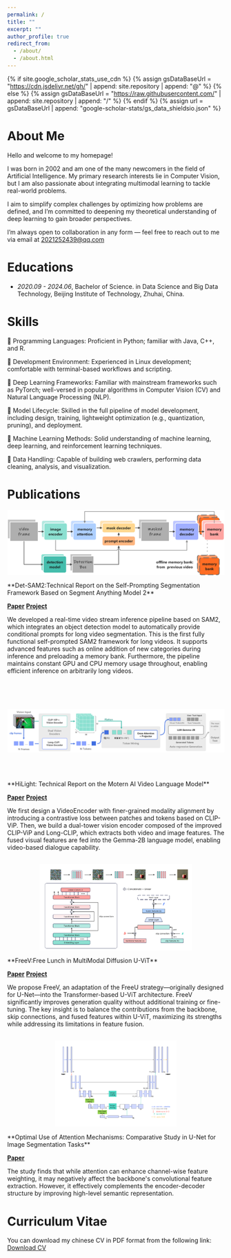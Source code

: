 ```yaml
---
permalink: /
title: ""
excerpt: ""
author_profile: true
redirect_from: 
  - /about/
  - /about.html
---
```


{% if site.google_scholar_stats_use_cdn %}
{% assign gsDataBaseUrl = "https://cdn.jsdelivr.net/gh/" | append: site.repository | append: "@" %}
{% else %}
{% assign gsDataBaseUrl = "https://raw.githubusercontent.com/" | append: site.repository | append: "/" %}
{% endif %}
{% assign url = gsDataBaseUrl | append: "google-scholar-stats/gs_data_shieldsio.json" %}


<span class='anchor' id='about_me'></span>
# About Me
Hello and welcome to my homepage!

I was born in 2002 and am one of the many newcomers in the field of Artificial Intelligence.
My primary research interests lie in Computer Vision, but I am also passionate about integrating multimodal learning to tackle real-world problems.

I aim to simplify complex challenges by optimizing how problems are defined, and I’m committed to deepening my theoretical understanding of deep learning to gain broader perspectives.

I’m always open to collaboration in any form — feel free to reach out to me via email at 2021252439@qq.com


<span class='anchor' id='educations'></span>
# Educations
- *2020.09 - 2024.06*, Bachelor of Science. in Data Science and Big Data Technology, Beijing Institute of Technology, Zhuhai, China.


<span class='anchor' id='skills'></span>
# Skills
🔹 Programming Languages:
Proficient in Python; familiar with Java, C++, and R.

🔹 Development Environment:
Experienced in Linux development; comfortable with terminal-based workflows and scripting.

🔹 Deep Learning Frameworks:
Familiar with mainstream frameworks such as PyTorch; well-versed in popular algorithms in Computer Vision (CV) and Natural Language Processing (NLP).

🔹 Model Lifecycle:
Skilled in the full pipeline of model development, including design, training, lightweight optimization (e.g., quantization, pruning), and deployment.

🔹 Machine Learning Methods:
Solid understanding of machine learning, deep learning, and reinforcement learning techniques.

🔹 Data Handling:
Capable of building web crawlers, performing data cleaning, analysis, and visualization.


<span class='anchor' id='publications'></span>
# Publications 

<div class='paper-box' style="width: 100%; margin-bottom: 30px;">
  <div class='paper-box-image' style="width: 100%; display: flex; margin-bottom: 15px;">
    <img src='images/Det-SAM2.jpg' alt="Det-SAM2" style="width: 100%; max-height: 200px; object-fit: contain;">
  </div>

  <div class='paper-box-text' markdown="1" style="width: 100%;">
  **Det-SAM2:Technical Report on the Self-Prompting Segmentation Framework Based on Segment Anything Model 2**
  
  [**Paper**](https://arxiv.org/abs/2411.18977)  [**Project**](https://github.com/motern88/Det-SAM2) <strong><span class='show_paper_citations' data='AunSnE4AAAAJ:9yKSN-GCB0IC'></span></strong>
  
  We developed a real-time video stream inference pipeline based on SAM2, which integrates an object detection model to automatically provide conditional prompts for long video segmentation.
  This is the first fully functional self-prompted SAM2 framework for long videos. It supports advanced features such as online addition of new categories during inference and preloading a memory bank.
  Furthermore, the pipeline maintains constant GPU and CPU memory usage throughout, enabling efficient inference on arbitrarily long videos.
  </div>
</div>


<div class='paper-box' style="width: 100%; margin-bottom: 30px;">
  <div class='paper-box-image' style="width: 100%; display: flex; justify-content: flex-start; margin-bottom: 15px; overflow-x: auto;">
    <img src='images/HiLight.jpg' alt="HiLight" style="max-height: 200px; object-fit: scale-down; margin-right: 10px;">
    <img src='images/CLIP-ViP-PLUS.jpg' alt="CLIP-ViP-PLUS" style="max-height: 200px; object-fit: scale-down; margin-right: 10px;">
  </div>

  <div class='paper-box-text' markdown="1" style="width: 100%;">
  **HiLight: Technical Report on the Motern AI Video Language Model**
  
  [**Paper**](https://arxiv.org/abs/2407.07325)  [**Project**](https://github.com/motern88/HiLight) <strong><span class='show_paper_citations' data='AunSnE4AAAAJ:d1gkVwhDpl0C'></span></strong>
  
  We first design a VideoEncoder with finer-grained modality alignment by introducing a contrastive loss between patches and tokens based on CLIP-ViP.
  Then, we build a dual-tower vision encoder composed of the improved CLIP-ViP and Long-CLIP, which extracts both video and image features.
  The fused visual features are fed into the Gemma-2B language model, enabling video-based dialogue capability.
  </div>
</div>


<div class='paper-box' style="width: 100%; margin-bottom: 30px;">
  <div class='paper-box-image' style="width: 100%; display: flex; margin-bottom: 15px;">
    <img src='images/FreeV.jpg' alt="FreeV" style="width: 100%; max-height: 200px; object-fit: contain;">
  </div>

  <div class='paper-box-text' markdown="1" style="width: 100%;">
  **FreeV:Free Lunch in MultiModal Diffusion U-ViT**

  [**Paper**](https://www.authorea.com/doi/full/10.36227/techrxiv.24633840.v1)  [**Project**](https://github.com/GoldenFishes/FreeV) <strong><span class='show_paper_citations' data='AunSnE4AAAAJ:u-x6o8ySG0sC'></span></strong>
  
  We propose FreeV, an adaptation of the FreeU strategy—originally designed for U-Net—into the Transformer-based U-ViT architecture.
  FreeV significantly improves generation quality without additional training or fine-tuning.
  The key insight is to balance the contributions from the backbone, skip connections, and fused features within U-ViT, maximizing its strengths while addressing its limitations in feature fusion.
  </div>
</div>


<div class='paper-box' style="width: 100%; margin-bottom: 30px;">
  <div class='paper-box-image' style="width: 100%; display: flex; margin-bottom: 15px;">
    <img src='images/Optimal_Use_of_Attention_Mechanisms.jpg' alt="Optimal_Use_of_Attention_Mechanisms" style="width: 100%; max-height: 200px; object-fit: contain;">
  </div>
  <div class='paper-box-text' markdown="1" style="width: 100%;">
  **Optimal Use of Attention Mechanisms: Comparative Study in U-Net for Image Segmentation Tasks**

  [**Paper**](https://www.spiedigitallibrary.org/conference-proceedings-of-spie/13063/130630L/Optimal-use-of-attention-mechanisms--comparative-study-in-U/10.1117/12.3021498.short) <strong><span class='show_paper_citations' data='AunSnE4AAAAJ:u5HHmVD_uO8C'></span></strong>
  
  The study finds that while attention can enhance channel-wise feature weighting, it may negatively affect the backbone's convolutional feature extraction.
  However, it effectively complements the encoder-decoder structure by improving high-level semantic representation.
  </div>
</div>


<span class='anchor' id='cv'></span>
# Curriculum Vitae
You can download my chinese CV in PDF format from the following link:
<a href="docs/ZhouQianGong_CV(Chinese).pdf" download="ZhouQianGong_cv.pdf">Download CV</a>